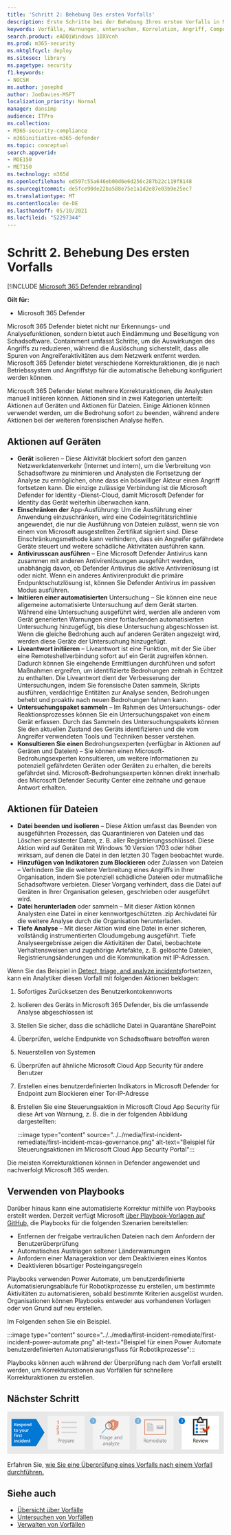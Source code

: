 ```yaml
---
title: 'Schritt 2: Behebung Des ersten Vorfalls'
description: Erste Schritte bei der Behebung Ihres ersten Vorfalls in Microsoft 365 Defender.
keywords: Vorfälle, Warnungen, untersuchen, Korrelation, Angriff, Computer, Geräte, Benutzer, Identitäten, Identität, Postfach, E-Mail, 365, microsoft, m365, Reaktion auf Vorfälle, Cyberangriff
search.product: eADQiWindows 10XVcnh
ms.prod: m365-security
ms.mktglfcycl: deploy
ms.sitesec: library
ms.pagetype: security
f1.keywords:
- NOCSH
ms.author: josephd
author: JoeDavies-MSFT
localization_priority: Normal
manager: dansimp
audience: ITPro
ms.collection:
- M365-security-compliance
- m365initiative-m365-defender
ms.topic: conceptual
search.appverid:
- MOE150
- MET150
ms.technology: m365d
ms.openlocfilehash: ed597c55a646eb00d6e6d256c287b22c119f8148
ms.sourcegitcommit: de5fce90de22ba588e75e1a1d2e87e03b9e25ec7
ms.translationtype: MT
ms.contentlocale: de-DE
ms.lasthandoff: 05/10/2021
ms.locfileid: "52297344"
---
```

# <a name="step-2-remediate-your-first-incident"></a>Schritt 2. Behebung Des ersten Vorfalls

[!INCLUDE [Microsoft 365 Defender rebranding](../includes/microsoft-defender.md)]

**Gilt für:**
- Microsoft 365 Defender

Microsoft 365 Defender bietet nicht nur Erkennungs- und Analysefunktionen, sondern bietet auch Eindämmung und Beseitigung von Schadsoftware. Containment umfasst Schritte, um die Auswirkungen des Angriffs zu reduzieren, während die Auslöschung sicherstellt, dass alle Spuren von Angreiferaktivitäten aus dem Netzwerk entfernt werden.  Microsoft 365 Defender bietet verschiedene Korrekturaktionen, die je [](m365d-autoir.md) nach Betriebssystem und Angriffstyp für die automatische Behebung konfiguriert werden können.

Microsoft 365 Defender bietet mehrere Korrekturaktionen, die Analysten manuell initiieren können. Aktionen sind in zwei Kategorien unterteilt: Aktionen auf Geräten und Aktionen für Dateien. Einige Aktionen können verwendet werden, um die Bedrohung sofort zu beenden, während andere Aktionen bei der weiteren forensischen Analyse helfen.

## <a name="actions-on-devices"></a>Aktionen auf Geräten

- **Gerät** isolieren – Diese Aktivität blockiert sofort den ganzen Netzwerkdatenverkehr (Internet und intern), um die Verbreitung von Schadsoftware zu minimieren und Analysten die Fortsetzung der Analyse zu ermöglichen, ohne dass ein böswilliger Akteur einen Angriff fortsetzen kann. Die einzige zulässige Verbindung ist die Microsoft Defender for Identity -Dienst-Cloud, damit Microsoft Defender for Identity das Gerät weiterhin überwachen kann. 
- **Einschränken der** App-Ausführung: Um die Ausführung einer Anwendung einzuschränken, wird eine Codeintegritätsrichtlinie angewendet, die nur die Ausführung von Dateien zulässt, wenn sie von einem von Microsoft ausgestellten Zertifikat signiert sind. Diese Einschränkungsmethode kann verhindern, dass ein Angreifer gefährdete Geräte steuert und weitere schädliche Aktivitäten ausführen kann.
- **Antivirusscan ausführen** – Eine Microsoft Defender Antivirus kann zusammen mit anderen Antivirenlösungen ausgeführt werden, unabhängig davon, ob Defender Antivirus die aktive Antivirenlösung ist oder nicht. Wenn ein anderes Antivirenprodukt die primäre Endpunktschutzlösung ist, können Sie Defender Antivirus im passiven Modus ausführen.
- **Initiieren einer automatisierten** Untersuchung – Sie können eine neue allgemeine automatisierte Untersuchung auf dem Gerät starten. Während eine Untersuchung ausgeführt wird, werden alle anderen vom Gerät generierten Warnungen einer fortlaufenden automatisierten Untersuchung hinzugefügt, bis diese Untersuchung abgeschlossen ist. Wenn die gleiche Bedrohung auch auf anderen Geräten angezeigt wird, werden diese Geräte der Untersuchung hinzugefügt.
- **Liveantwort initiieren** – Liveantwort ist eine Funktion, mit der Sie über eine Remoteshellverbindung sofort auf ein Gerät zugreifen können. Dadurch können Sie eingehende Ermittlungen durchführen und sofort Maßnahmen ergreifen, um identifizierte Bedrohungen zeitnah in Echtzeit zu enthalten. Die Liveantwort dient der Verbesserung der Untersuchungen, indem Sie forensische Daten sammeln, Skripts ausführen, verdächtige Entitäten zur Analyse senden, Bedrohungen behebt und proaktiv nach neuen Bedrohungen fahnen kann.
- **Untersuchungspaket sammeln** – Im Rahmen des Untersuchungs- oder Reaktionsprozesses können Sie ein Untersuchungspaket von einem Gerät erfassen. Durch das Sammeln des Untersuchungspakets können Sie den aktuellen Zustand des Geräts identifizieren und die vom Angreifer verwendeten Tools und Techniken besser verstehen. 
- **Konsultieren Sie einen** Bedrohungsexperten (verfügbar in Aktionen auf Geräten und Dateien) – Sie können einen Microsoft-Bedrohungsexperten konsultieren, um weitere Informationen zu potenziell gefährdeten Geräten oder Geräten zu erhalten, die bereits gefährdet sind. Microsoft-Bedrohungsexperten können direkt innerhalb des Microsoft Defender Security Center eine zeitnahe und genaue Antwort erhalten. 

## <a name="actions-on-files"></a>Aktionen für Dateien

- **Datei beenden und isolieren** – Diese Aktion umfasst das Beenden von ausgeführten Prozessen, das Quarantinieren von Dateien und das Löschen persistenter Daten, z. B. aller Registrierungsschlüssel. Diese Aktion wird auf Geräten mit Windows 10 Version 1703 oder höher wirksam, auf denen die Datei in den letzten 30 Tagen beobachtet wurde. 
- **Hinzufügen von Indikatoren zum Blockieren** oder Zulassen von Dateien – Verhindern Sie die weitere Verbreitung eines Angriffs in Ihrer Organisation, indem Sie potenziell schädliche Dateien oder mutmaßliche Schadsoftware verbieten. Dieser Vorgang verhindert, dass die Datei auf Geräten in Ihrer Organisation gelesen, geschrieben oder ausgeführt wird.
- **Datei herunterladen** oder sammeln – Mit dieser Aktion können Analysten eine Datei in einer kennwortgeschützten .zip Archivdatei für die weitere Analyse durch die Organisation herunterladen.
- **Tiefe Analyse** – Mit dieser Aktion wird eine Datei in einer sicheren, vollständig instrumentierten Cloudumgebung ausgeführt. Tiefe Analyseergebnisse zeigen die Aktivitäten der Datei, beobachtete Verhaltensweisen und zugehörige Artefakte, z. B. gelöschte Dateien, Registrierungsänderungen und die Kommunikation mit IP-Adressen. 

Wenn Sie das Beispiel in [Detect, triage, and analyze incidents](first-incident-analyze.md#analyze-your-first-incident)fortsetzen, kann ein Analytiker diesen Vorfall mit folgenden Aktionen beklagen:

1. Sofortiges Zurücksetzen des Benutzerkontokennworts
2. Isolieren des Geräts in Microsoft 365 Defender, bis die umfassende Analyse abgeschlossen ist
3. Stellen Sie sicher, dass die schädliche Datei in Quarantäne SharePoint
4. Überprüfen, welche Endpunkte von Schadsoftware betroffen waren
5. Neuerstellen von Systemen
6. Überprüfen auf ähnliche Microsoft Cloud App Security für andere Benutzer
7. Erstellen eines benutzerdefinierten Indikators in Microsoft Defender for Endpoint zum Blockieren einer Tor-IP-Adresse
8. Erstellen Sie eine Steuerungsaktion in Microsoft Cloud App Security für diese Art von Warnung, z. B. die in der folgenden Abbildung dargestellten:

   :::image type="content" source="../../media/first-incident-remediate/first-incident-mcas-governance.png" alt-text="Beispiel für Steuerungsaktionen im Microsoft Cloud App Security Portal"::: 
 
Die meisten Korrekturaktionen können in Defender angewendet und nachverfolgt Microsoft 365 werden. 

## <a name="using-playbooks"></a>Verwenden von Playbooks

Darüber hinaus kann eine automatisierte Korrektur mithilfe von Playbooks erstellt werden. Derzeit verfügt Microsoft [über Playbook-Vorlagen auf GitHub,](https://github.com/microsoft/Microsoft-Cloud-App-Security/tree/master/Playbooks) die Playbooks für die folgenden Szenarien bereitstellen:

- Entfernen der freigabe vertraulichen Dateien nach dem Anfordern der Benutzerüberprüfung
- Automatisches Austriagen seltener Länderwarnungen
- Anfordern einer Manageraktion vor dem Deaktivieren eines Kontos
- Deaktivieren bösartiger Posteingangsregeln

Playbooks verwenden Power Automate, um benutzerdefinierte Automatisierungsabläufe für Robotikprozesse zu erstellen, um bestimmte Aktivitäten zu automatisieren, sobald bestimmte Kriterien ausgelöst wurden. Organisationen können Playbooks entweder aus vorhandenen Vorlagen oder von Grund auf neu erstellen. 

Im Folgenden sehen Sie ein Beispiel.
 
:::image type="content" source="../../media/first-incident-remediate/first-incident-power-automate.png" alt-text="Beispiel für einen Power Automate benutzerdefinierten Automatisierungsfluss für Robotikprozesse"::: 
 
Playbooks können auch [](first-incident-post.md) während der Überprüfung nach dem Vorfall erstellt werden, um Korrekturaktionen aus Vorfällen für schnellere Korrekturaktionen zu erstellen. 

## <a name="next-step"></a>Nächster Schritt

[![Schritt 3: Erfahren Sie, wie Sie eine Überprüfung eines Vorfalls nach einem Vorfall durchführen](../../media/first-incident-overview/first-incident-path-step3.png)](first-incident-post.md)

Erfahren Sie, [wie Sie eine Überprüfung eines Vorfalls nach einem Vorfall durchführen.](first-incident-post.md)

## <a name="see-also"></a>Siehe auch

- [Übersicht über Vorfälle](incidents-overview.md)
- [Untersuchen von Vorfällen](investigate-incidents.md)
- [Verwalten von Vorfällen](manage-incidents.md)
